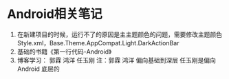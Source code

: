 # Android相关笔记
1. 在新建项目的时候，运行不了的原因是主主题颜色的问题，需要修改主题颜色Style.xml，Base.Theme.AppCompat.Light.DarkActionBar
2. 基础的书籍《第一行代码-Android》
3. 博客学习： 郭霖 鸿洋 任玉刚  注：郭霖 鸿洋 偏向基础到深层   任玉刚是偏向Android 底层的